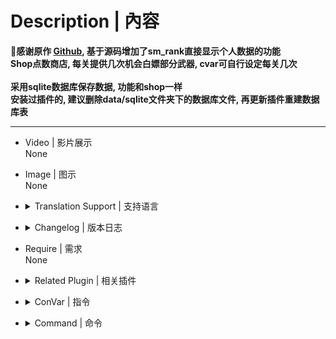 # Description | 內容
**📌感谢原作 [Github](https://github.com/NanakaNeko/l4d2_plugins_coop/blob/main/scripting/shop.sp "Github"), 基于源码增加了sm_rank直接显示个人数据的功能<br>
Shop点数商店, 每关提供几次机会白嫖部分武器, cvar可自行设定每关几次<br>
<br>
采用sqlite数据库保存数据, 功能和shop一样<br>
安装过插件的, 建议删除data/sqlite文件夹下的数据库文件, 再更新插件重建数据库表**

- - - -
* Video | 影片展示
<br>None

* Image | 图示
<br>None

* <details><summary>Translation Support | 支持语言</summary>

	```php
	简体中文
	```
</details>

* <details><summary>Changelog | 版本日志</summary>

	*  1.1.1 重构代码, 数据库增加点数, 救援关通关加1点, 增加医疗物品和投掷物品的购买
	
	* 1.1.3 增加死亡重置次数开关, 增加医疗物品购买上限, 提供设置获取点数cvar
		
	* 1.2.0 增加击杀坦克和女巫获取点数
		
	* 1.2.2 增加传送菜单
		
	* 1.2.7 投掷修改为杂项, 增加激光瞄准
		
	* 1.3.1 杂项增加子弹补充
		
	* 1.3.2 增加快捷买药, 随机单喷
		
	* 1.3.4 增加inc文件提供其他插件支持, 个人信息面板, 显示累计得分, 击杀僵尸、特感、坦克、女巫数量
		
	* 1.3.6 增加爆头率、累计黑枪
		
	* 1.3.8 新增服务器游玩时长统计
</details>

* Require | 需求
<br>None

* <details><summary>Related Plugin | 相关插件</summary>

	1. [shop_lite](https://github.com/NanakaNeko/l4d2_plugins_coop/blob/main/scripting/shop_lite.sp)
</details>

* <details><summary>ConVar | 指令</summary>

	* cfg/sourcemod/l4dinfectedbots.cfg
	```php
	// 救援通关获得的点数
	// Default: "2"
	// Minimum: "0.000000"
	//l4d2_get_point "5"
	
	// 击杀坦克或者女巫获得的点数
	// Default: "1"
	// Minimum: "0.000000"
	//l4d2_get_point_kill "2"
	
	// 补充子弹的最小间隔时间,小于0.0关闭功能
	// Default: "180.0"
	//l4d2_give_ammo_time "180.0"
	
	// 获取点数上限
	// Default: "5"
	// Minimum: "0.000000"
	//l4d2_max_point "20"
	
	// 玩家每回合传送使用次数.
	// Default: "2"
	// Minimum: "0.000000"
	//l4d2_max_transmit "2"
	
	// 医疗物品购买开关 开:1 关:0
	// Default: "1"
	// Minimum: "0.000000"
	// Maximum: "1.000000"
	//l4d2_medical_enable "1"
	
	// 玩家死亡后是否重置白嫖武器次数 开:1 关:0
	// Default: "0"
	// Minimum: "0.000000"
	// Maximum: "1.000000"
	//l4d2_reset_buy "0"
	
	// 商店开关 开:0 关:1
	// Default: "0"
	// Minimum: "0.000000"
	// Maximum: "1.000000"
	//l4d2_shop_disable "0"
	
	// 传送开关 开:1 关:0
	// Default: "1"
	// Minimum: "0.000000"
	// Maximum: "1.000000"
	//l4d2_transmit_enable "1"
	
	// 每关单人可用白嫖武器上限
	// Default: "2"
	// Minimum: "0.000000"
	//l4d2_weapon_number "2"
	```
</details>

* <details><summary>Command | 命令</summary>

	```php
	sm_shop | 开关商店
	sm_b \ sm_buy \ sm_rpg | 商店菜单
	sm_rank | 个人数据
	sm_tp | 传送菜单
	
	sm_ammo | 补充子弹
	sm_pen | 快速随机一把单喷
	sm_chr | 快速选铁喷
	sm_pum | 快速选木喷
	sm_smg | 快速选smg
	sm_uzi | 快速选uzi
	
	sm_pilll | 快速买药
	```
</details>
